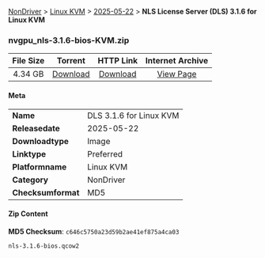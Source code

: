 
[NonDriver](/README.md)  >  [Linux KVM](/index/NonDriver/Linux_KVM.md)  >  [2025-05-22](/index/NonDriver/Linux_KVM/2025-05-22.md)  >  **NLS License Server (DLS) 3.1.6 for Linux KVM**


### nvgpu_nls-3.1.6-bios-KVM.zip

| **File Size** | **Torrent**  | **HTTP Link** | **Internet Archive** |
|:-------------:|:------------:|:-------------:|:--------------------:|
| 4.34 GB |  [Download](https://archive.org/download/nvgpu_nls-3.1.6-bios-KVM.zip/nvgpu_nls-3.1.6-bios-KVM.zip_archive.torrent)       | [Download](https://archive.org/compress/nvgpu_nls-3.1.6-bios-KVM.zip) | [View Page](https://archive.org/details/nvgpu_nls-3.1.6-bios-KVM.zip)       |

#### Meta

<table>
<tr><td><strong>Name</strong></td><td>DLS 3.1.6 for Linux KVM</td></tr>
<tr><td><strong>Releasedate</strong></td><td>2025-05-22</td></tr>
<tr><td><strong>Downloadtype</strong></td><td>Image</td></tr>
<tr><td><strong>Linktype</strong></td><td>Preferred</td></tr>
<tr><td><strong>Platformname</strong></td><td>Linux KVM</td></tr>
<tr><td><strong>Category</strong></td><td>NonDriver</td></tr>
<tr><td><strong>Checksumformat</strong></td><td>MD5</td></tr>
</table>

#### Zip Content

**MD5 Checksum**: `c646c5750a23d59b2ae41ef875a4ca03`

```text
nls-3.1.6-bios.qcow2
```